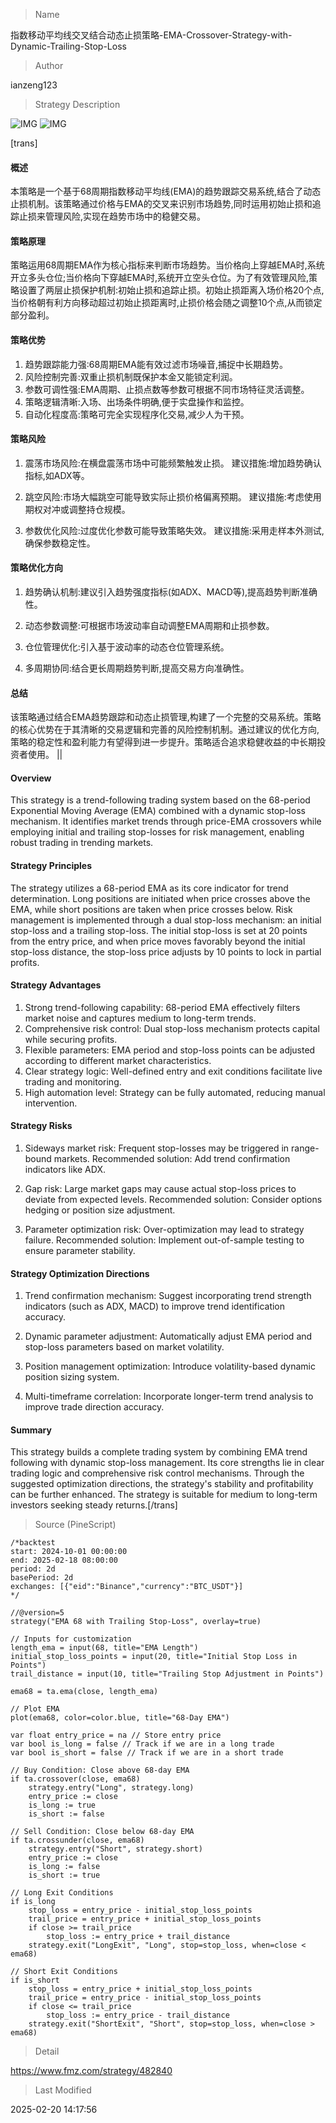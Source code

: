 
> Name

指数移动平均线交叉结合动态止损策略-EMA-Crossover-Strategy-with-Dynamic-Trailing-Stop-Loss

> Author

ianzeng123

> Strategy Description

![IMG](https://www.fmz.com/upload/asset/2d941a2e772f625502ae9.png)
![IMG](https://www.fmz.com/upload/asset/2d87196ff768d91869125.png)



[trans]
#### 概述
本策略是一个基于68周期指数移动平均线(EMA)的趋势跟踪交易系统,结合了动态止损机制。该策略通过价格与EMA的交叉来识别市场趋势,同时运用初始止损和追踪止损来管理风险,实现在趋势市场中的稳健交易。

#### 策略原理
策略运用68周期EMA作为核心指标来判断市场趋势。当价格向上穿越EMA时,系统开立多头仓位;当价格向下穿越EMA时,系统开立空头仓位。为了有效管理风险,策略设置了两层止损保护机制:初始止损和追踪止损。初始止损距离入场价格20个点,当价格朝有利方向移动超过初始止损距离时,止损价格会随之调整10个点,从而锁定部分盈利。

#### 策略优势
1. 趋势跟踪能力强:68周期EMA能有效过滤市场噪音,捕捉中长期趋势。
2. 风险控制完善:双重止损机制既保护本金又能锁定利润。
3. 参数可调性强:EMA周期、止损点数等参数可根据不同市场特征灵活调整。
4. 策略逻辑清晰:入场、出场条件明确,便于实盘操作和监控。
5. 自动化程度高:策略可完全实现程序化交易,减少人为干预。

#### 策略风险
1. 震荡市场风险:在横盘震荡市场中可能频繁触发止损。
建议措施:增加趋势确认指标,如ADX等。

2. 跳空风险:市场大幅跳空可能导致实际止损价格偏离预期。
建议措施:考虑使用期权对冲或调整持仓规模。

3. 参数优化风险:过度优化参数可能导致策略失效。
建议措施:采用走样本外测试,确保参数稳定性。

#### 策略优化方向
1. 趋势确认机制:建议引入趋势强度指标(如ADX、MACD等),提高趋势判断准确性。

2. 动态参数调整:可根据市场波动率自动调整EMA周期和止损参数。

3. 仓位管理优化:引入基于波动率的动态仓位管理系统。

4. 多周期协同:结合更长周期趋势判断,提高交易方向准确性。

#### 总结
该策略通过结合EMA趋势跟踪和动态止损管理,构建了一个完整的交易系统。策略的核心优势在于其清晰的交易逻辑和完善的风险控制机制。通过建议的优化方向,策略的稳定性和盈利能力有望得到进一步提升。策略适合追求稳健收益的中长期投资者使用。 || 

#### Overview
This strategy is a trend-following trading system based on the 68-period Exponential Moving Average (EMA) combined with a dynamic stop-loss mechanism. It identifies market trends through price-EMA crossovers while employing initial and trailing stop-losses for risk management, enabling robust trading in trending markets.

#### Strategy Principles
The strategy utilizes a 68-period EMA as its core indicator for trend determination. Long positions are initiated when price crosses above the EMA, while short positions are taken when price crosses below. Risk management is implemented through a dual stop-loss mechanism: an initial stop-loss and a trailing stop-loss. The initial stop-loss is set at 20 points from the entry price, and when price moves favorably beyond the initial stop-loss distance, the stop-loss price adjusts by 10 points to lock in partial profits.

#### Strategy Advantages
1. Strong trend-following capability: 68-period EMA effectively filters market noise and captures medium to long-term trends.
2. Comprehensive risk control: Dual stop-loss mechanism protects capital while securing profits.
3. Flexible parameters: EMA period and stop-loss points can be adjusted according to different market characteristics.
4. Clear strategy logic: Well-defined entry and exit conditions facilitate live trading and monitoring.
5. High automation level: Strategy can be fully automated, reducing manual intervention.

#### Strategy Risks
1. Sideways market risk: Frequent stop-losses may be triggered in range-bound markets.
Recommended solution: Add trend confirmation indicators like ADX.

2. Gap risk: Large market gaps may cause actual stop-loss prices to deviate from expected levels.
Recommended solution: Consider options hedging or position size adjustment.

3. Parameter optimization risk: Over-optimization may lead to strategy failure.
Recommended solution: Implement out-of-sample testing to ensure parameter stability.

#### Strategy Optimization Directions
1. Trend confirmation mechanism: Suggest incorporating trend strength indicators (such as ADX, MACD) to improve trend identification accuracy.

2. Dynamic parameter adjustment: Automatically adjust EMA period and stop-loss parameters based on market volatility.

3. Position management optimization: Introduce volatility-based dynamic position sizing system.

4. Multi-timeframe correlation: Incorporate longer-term trend analysis to improve trade direction accuracy.

#### Summary
This strategy builds a complete trading system by combining EMA trend following with dynamic stop-loss management. Its core strengths lie in clear trading logic and comprehensive risk control mechanisms. Through the suggested optimization directions, the strategy's stability and profitability can be further enhanced. The strategy is suitable for medium to long-term investors seeking steady returns.[/trans]



> Source (PineScript)

``` pinescript
/*backtest
start: 2024-10-01 00:00:00
end: 2025-02-18 08:00:00
period: 2d
basePeriod: 2d
exchanges: [{"eid":"Binance","currency":"BTC_USDT"}]
*/

//@version=5
strategy("EMA 68 with Trailing Stop-Loss", overlay=true)

// Inputs for customization
length_ema = input(68, title="EMA Length")
initial_stop_loss_points = input(20, title="Initial Stop Loss in Points")
trail_distance = input(10, title="Trailing Stop Adjustment in Points")

ema68 = ta.ema(close, length_ema)

// Plot EMA
plot(ema68, color=color.blue, title="68-Day EMA")

var float entry_price = na // Store entry price
var bool is_long = false // Track if we are in a long trade
var bool is_short = false // Track if we are in a short trade

// Buy Condition: Close above 68-day EMA
if ta.crossover(close, ema68)
    strategy.entry("Long", strategy.long)
    entry_price := close
    is_long := true
    is_short := false

// Sell Condition: Close below 68-day EMA
if ta.crossunder(close, ema68)
    strategy.entry("Short", strategy.short)
    entry_price := close
    is_long := false
    is_short := true

// Long Exit Conditions
if is_long
    stop_loss = entry_price - initial_stop_loss_points
    trail_price = entry_price + initial_stop_loss_points
    if close >= trail_price
        stop_loss := entry_price + trail_distance
    strategy.exit("LongExit", "Long", stop=stop_loss, when=close < ema68)

// Short Exit Conditions
if is_short
    stop_loss = entry_price + initial_stop_loss_points
    trail_price = entry_price - initial_stop_loss_points
    if close <= trail_price
        stop_loss := entry_price - trail_distance
    strategy.exit("ShortExit", "Short", stop=stop_loss, when=close > ema68)

```

> Detail

https://www.fmz.com/strategy/482840

> Last Modified

2025-02-20 14:17:56
